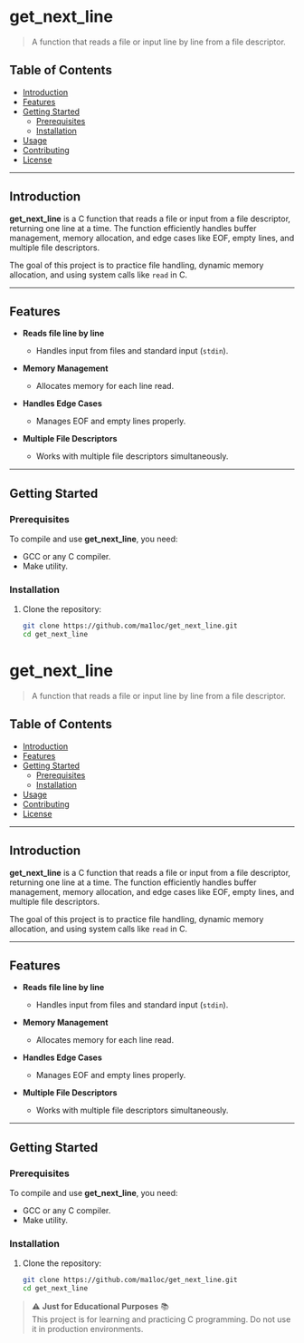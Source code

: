 # get_next_line

> A function that reads a file or input line by line from a file descriptor.

## Table of Contents  
- [Introduction](#introduction)  
- [Features](#features)  
- [Getting Started](#getting-started)  
  - [Prerequisites](#prerequisites)  
  - [Installation](#installation)  
- [Usage](#usage)  
- [Contributing](#contributing)  
- [License](#license)  

---

## Introduction  
**get_next_line** is a C function that reads a file or input from a file descriptor, returning one line at a time. The function efficiently handles buffer management, memory allocation, and edge cases like EOF, empty lines, and multiple file descriptors.  

The goal of this project is to practice file handling, dynamic memory allocation, and using system calls like `read` in C.

---

## Features  
- **Reads file line by line**  
  - Handles input from files and standard input (`stdin`).
  
- **Memory Management**  
  - Allocates memory for each line read.
  
- **Handles Edge Cases**  
  - Manages EOF and empty lines properly.

- **Multiple File Descriptors**  
  - Works with multiple file descriptors simultaneously.

---

## Getting Started  

### Prerequisites  
To compile and use **get_next_line**, you need:  
- GCC or any C compiler.  
- Make utility.

### Installation  
1. Clone the repository:  
   ```bash  
   git clone https://github.com/ma1loc/get_next_line.git
   cd get_next_line  
# get_next_line

> A function that reads a file or input line by line from a file descriptor.

## Table of Contents  
- [Introduction](#introduction)  
- [Features](#features)  
- [Getting Started](#getting-started)  
  - [Prerequisites](#prerequisites)  
  - [Installation](#installation)  
- [Usage](#usage)  
- [Contributing](#contributing)  
- [License](#license)  

---

## Introduction  
**get_next_line** is a C function that reads a file or input from a file descriptor, returning one line at a time. The function efficiently handles buffer management, memory allocation, and edge cases like EOF, empty lines, and multiple file descriptors.  

The goal of this project is to practice file handling, dynamic memory allocation, and using system calls like `read` in C.

---

## Features  
- **Reads file line by line**  
  - Handles input from files and standard input (`stdin`).
  
- **Memory Management**  
  - Allocates memory for each line read.
  
- **Handles Edge Cases**  
  - Manages EOF and empty lines properly.

- **Multiple File Descriptors**  
  - Works with multiple file descriptors simultaneously.

---

## Getting Started  

### Prerequisites  
To compile and use **get_next_line**, you need:  
- GCC or any C compiler.  
- Make utility.

### Installation  
1. Clone the repository:  
   ```bash  
   git clone https://github.com/ma1loc/get_next_line.git
   cd get_next_line  
> ⚠️ **Just for Educational Purposes** 📚  
> This project is for learning and practicing C programming. Do not use it in production environments.  
